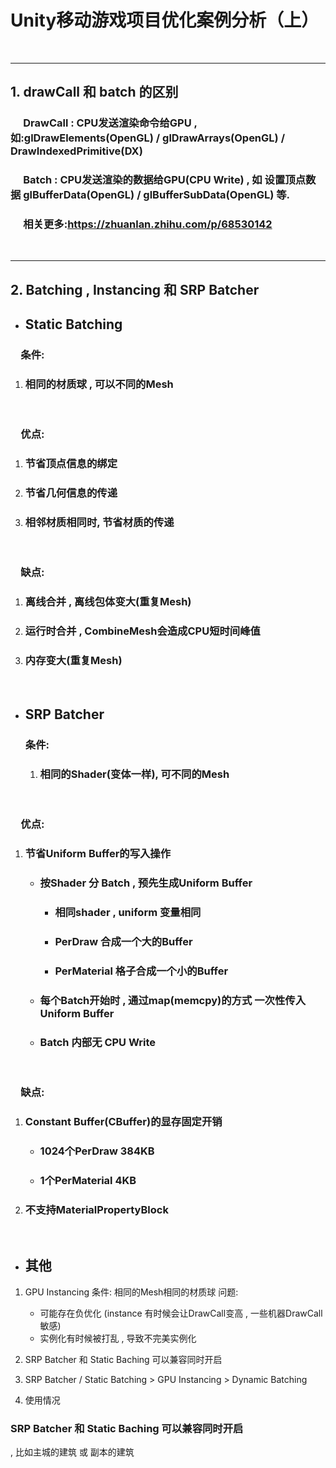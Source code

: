 Unity移动游戏项目优化案例分析（上）
=================
<br/>

------------------------
## 1. drawCall 和 batch 的区别
### &ensp;&ensp; DrawCall : CPU发送渲染命令给GPU , 如:glDrawElements(OpenGL) / glDrawArrays(OpenGL) / DrawIndexedPrimitive(DX)
### &ensp;&ensp; Batch : CPU发送渲染的数据给GPU(CPU Write) , 如 设置顶点数据 glBufferData(OpenGL) / glBufferSubData(OpenGL) 等.
### &ensp;&ensp; 相关更多:https://zhuanlan.zhihu.com/p/68530142
<br/>

------------------------
## 2. Batching , Instancing 和 SRP Batcher
* ## Static Batching
### &ensp;&ensp;条件:
1. ### 相同的材质球 , 可以不同的Mesh
<br/>

### &ensp;&ensp;优点:
1. ### 节省顶点信息的绑定
2. ### 节省几何信息的传递
3. ### 相邻材质相同时, 节省材质的传递
<br/>

### &ensp;&ensp;缺点:
1. ### 离线合并 , 离线包体变大(重复Mesh)
1. ### 运行时合并 , CombineMesh会造成CPU短时间峰值
3. ### 内存变大(重复Mesh)
<br/>


* ## SRP Batcher
  ### 条件:
  1. ### 相同的Shader(变体一样), 可不同的Mesh
<br/>

### &ensp;&ensp;优点:
1. ### 节省Uniform Buffer的写入操作
    + ### 按Shader 分 Batch , 预先生成Uniform Buffer
      - ### 相同shader , uniform 变量相同
      - ### PerDraw 合成一个大的Buffer
      - ### PerMaterial 格子合成一个小的Buffer
    + ### 每个Batch开始时 , 通过map(memcpy)的方式 一次性传入Uniform Buffer
    + ### Batch 内部无 CPU Write
<br/>

### &ensp;&ensp;缺点:
1. ### Constant Buffer(CBuffer)的显存固定开销
    + ### 1024个PerDraw 384KB
    + ### 1个PerMaterial 4KB
2. ### 不支持MaterialPropertyBlock
<br/>

* ## 其他
1. GPU Instancing
  条件: 相同的Mesh相同的材质球
  问题:
    + 可能存在负优化 (instance 有时候会让DrawCall变高 , 一些机器DrawCall敏感)
    + 实例化有时候被打乱 , 导致不完美实例化

2. SRP Batcher 和 Static Baching 可以兼容同时开启

3. SRP Batcher / Static Batching > GPU Instancing > Dynamic Batching

4. 使用情况

  ### SRP Batcher 和 Static Baching 可以兼容同时开启 



, 比如主城的建筑 或 副本的建筑
